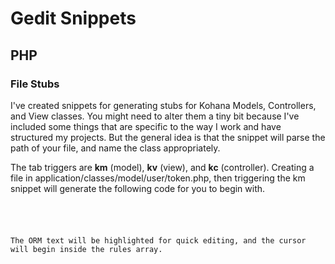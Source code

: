 # Gedit Snippets

## PHP

### File Stubs

I've created snippets for generating stubs for Kohana Models, Controllers, and View classes.
You might need to alter them a tiny bit because I've included some things that are specific to the way I work and have structured my projects. But the general idea is that the snippet will parse the path of your file, and name the class appropriately.

The tab triggers are **km** (model), **kv** (view), and **kc** (controller). Creating a file in application/classes/model/user/token.php, then triggering the km snippet will generate the following code for you to begin with.

<pre><code><?php defined('SYSPATH') or die('No direct script access.');

class Model_User_Token extends ORM
{
	public function rules()
	{
		return array
		(
			
		);
	}
}</code></pre>

The ORM text will be highlighted for quick editing, and the cursor will begin inside the rules array.
